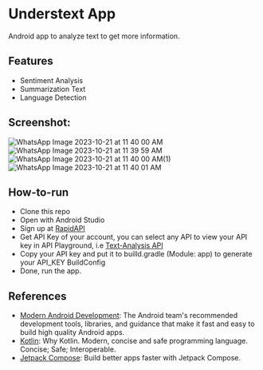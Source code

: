 
# Understext App

Android app to analyze text to get more information.

## Features

- Sentiment Analysis
- Summarization Text
- Language Detection

## Screenshot:
![WhatsApp Image 2023-10-21 at 11 40 00 AM](https://github.com/iccangji/text-analysis-app/assets/77067538/6207b07c-ec86-4ae9-9a57-72f194bb64e6)
![WhatsApp Image 2023-10-21 at 11 39 59 AM](https://github.com/iccangji/text-analysis-app/assets/77067538/837ee361-2f8e-428b-8775-badf05e7762d)
![WhatsApp Image 2023-10-21 at 11 40 00 AM(1)](https://github.com/iccangji/text-analysis-app/assets/77067538/732018a7-ca25-4795-85dd-883c86fb62c1)
![WhatsApp Image 2023-10-21 at 11 40 01 AM](https://github.com/iccangji/text-analysis-app/assets/77067538/3cd925df-80a7-4d77-ba2c-adfa6d1f61e6)

## How-to-run

* Clone this repo
* Open with Android Studio
* Sign up at [RapidAPI](https://rapidapi.com)
* Get API Key of your account, you can select any API to view your API key in API Playground, i.e [Text-Analysis API](https://rapidapi.com/gaurmanojkumar530/api/text-analysis12/)
* Copy your API key and put it to builld.gradle (Module: app) to generate your API_KEY BuildConfig
* Done, run the app.

## References
* [Modern Android Development](https://developer.android.com/modern-android-development): The Android team's recommended development tools, libraries, and guidance that make it fast and easy to build high quality Android apps. 
* [Kotlin](kotlinlang.org): Why Kotlin. Modern, concise and safe programming language. Concise; Safe; Interoperable.
* [Jetpack Compose](https://developer.android.com/jetpack/compose): Build better apps faster with Jetpack Compose.
